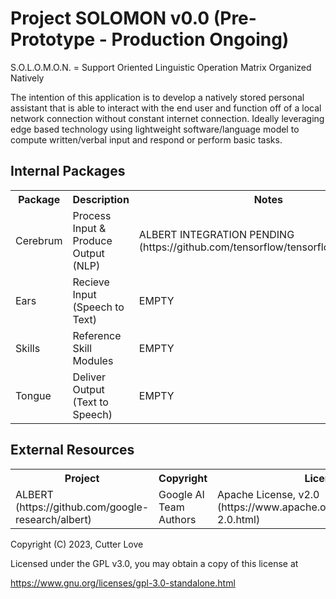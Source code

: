<h1>Project SOLOMON v0.0 (Pre-Prototype - Production Ongoing)</h1>

S.O.L.O.M.O.N. = Support Oriented Linguistic Operation Matrix Organized Natively

The intention of this application is to develop a natively stored personal assistant that is able to interact with the end user and function off of a local network connection without constant internet connection. Ideally leveraging edge based technology using lightweight software/language model to compute written/verbal input and respond or perform basic tasks.

<h2>Internal Packages</h2>
<table>
     <tr>
          <th>Package</th>
          <th>Description</th>
          <th>Notes</th>
     </tr>
     <tr>
          <td>Cerebrum</td>
          <td>Process Input & Produce Output (NLP)</td>
          <td>ALBERT INTEGRATION PENDING (https://github.com/tensorflow/tensorflow/pull/50934)</td>
     </tr>
     <tr>
          <td>Ears</td>
          <td>Recieve Input (Speech to Text)</td>
          <td>EMPTY</td>
     </tr>
     <tr>
          <td>Skills</td>
          <td>Reference Skill Modules</td>
          <td>EMPTY</td>
     </tr>
     <tr>
          <td>Tongue</td>
          <td>Deliver Output (Text to Speech)</td>
          <td>EMPTY</td>
     </tr>
</table>

<h2>External Resources</h2>
<table>
     <tr>
          <th>Project</th>
          <th>Copyright</th>
          <th>License</th>
     </tr>
     <tr>
          <td>ALBERT (https://github.com/google-research/albert)</td>
          <td>Google AI Team Authors</td>
          <td>Apache License, v2.0 (https://www.apache.org/licenses/LICENSE-2.0.html)</td>
     </tr>
</table>

Copyright (C) 2023, Cutter Love

Licensed under the GPL v3.0, you may obtain a copy of this license at

https://www.gnu.org/licenses/gpl-3.0-standalone.html

